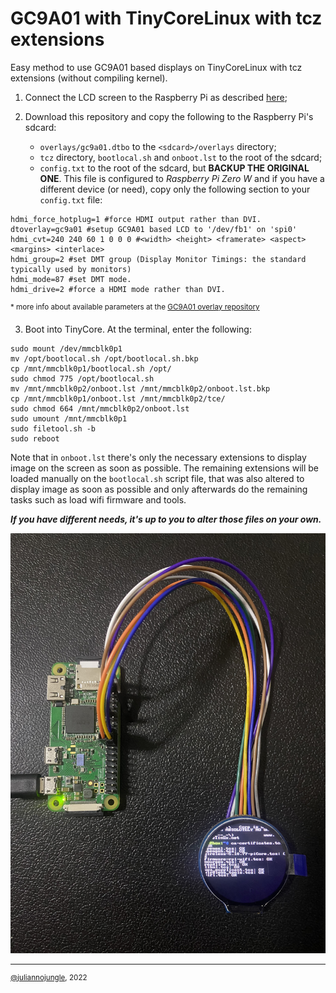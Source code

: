 # GC9A01 with TinyCoreLinux with tcz extensions

Easy method to use GC9A01 based displays on TinyCoreLinux with tcz extensions (without compiling kernel).

1. Connect the LCD screen to the Raspberry Pi as described [here](https://github.com/juliannojungle/gc9a01-overlay#step-1-wiring);

2. Download this repository and copy the following to the Raspberry Pi's sdcard:

    - `overlays/gc9a01.dtbo` to the `<sdcard>/overlays` directory;
    - `tcz` directory, `bootlocal.sh` and `onboot.lst` to the root of the sdcard;
    - `config.txt` to the root of the sdcard, but **BACKUP THE ORIGINAL ONE**. This file is configured to _Raspberry Pi Zero W_ and if you have a different device (or need), copy only the following section to your `config.txt` file:

```
hdmi_force_hotplug=1 #force HDMI output rather than DVI.
dtoverlay=gc9a01 #setup GC9A01 based LCD to '/dev/fb1' on 'spi0'
hdmi_cvt=240 240 60 1 0 0 0 #<width> <height> <framerate> <aspect> <margins> <interlace>
hdmi_group=2 #set DMT group (Display Monitor Timings: the standard typically used by monitors)
hdmi_mode=87 #set DMT mode.
hdmi_drive=2 #force a HDMI mode rather than DVI.
```

<sup>* more info about available parameters at the [GC9A01 overlay repository](https://github.com/juliannojungle/gc9a01-overlay)</sup>

3. Boot into TinyCore. At the terminal, enter the following:

```
sudo mount /dev/mmcblk0p1
mv /opt/bootlocal.sh /opt/bootlocal.sh.bkp
cp /mnt/mmcblk0p1/bootlocal.sh /opt/
sudo chmod 775 /opt/bootlocal.sh
mv /mnt/mmcblk0p2/onboot.lst /mnt/mmcblk0p2/onboot.lst.bkp
cp /mnt/mmcblk0p1/onboot.lst /mnt/mmcblk0p2/tce/
sudo chmod 664 /mnt/mmcblk0p2/onboot.lst
sudo umount /mnt/mmcblk0p1
sudo filetool.sh -b
sudo reboot
```

Note that in `onboot.lst` there's only the necessary extensions to display image on the screen as soon as possible. The remaining extensions will be loaded manually on the `bootlocal.sh` script file, that was also altered to display image as soon as possible and only afterwards do the remaining tasks such as load wifi firmware and tools.

_**If you have different needs, it's up to you to alter those files on your own.**_

![RPiZeroW-LCD.jpg](RPiZeroW-LCD.jpg)

---
<sup>[@juliannojungle](https://github.com/juliannojungle), 2022</sup>